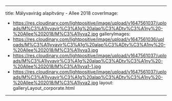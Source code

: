 
---
title: Mályvavirág alapítvány - Allee 2018
coverImage:
  - https://res.cloudinary.com/lightpositive/image/upload/v1647561037/uploads/M%C3%A1lyvavir%C3%A1g%20alap%C3%ADtv%C3%A1ny%20-%20Allee%202018/M%C3%A1lyva2.jpg
galleryImages:
   - https://res.cloudinary.com/lightpositive/image/upload/v1647561036/uploads/M%C3%A1lyvavir%C3%A1g%20alap%C3%ADtv%C3%A1ny%20-%20Allee%202018/M%C3%A1lyva3.jpg
   - https://res.cloudinary.com/lightpositive/image/upload/v1647561037/uploads/M%C3%A1lyvavir%C3%A1g%20alap%C3%ADtv%C3%A1ny%20-%20Allee%202018/M%C3%A1lyva1-1.jpg
   - https://res.cloudinary.com/lightpositive/image/upload/v1647561037/uploads/M%C3%A1lyvavir%C3%A1g%20alap%C3%ADtv%C3%A1ny%20-%20Allee%202018/M%C3%A1lyva2.jpg
layout: galleryLayout_corporate.html
---
